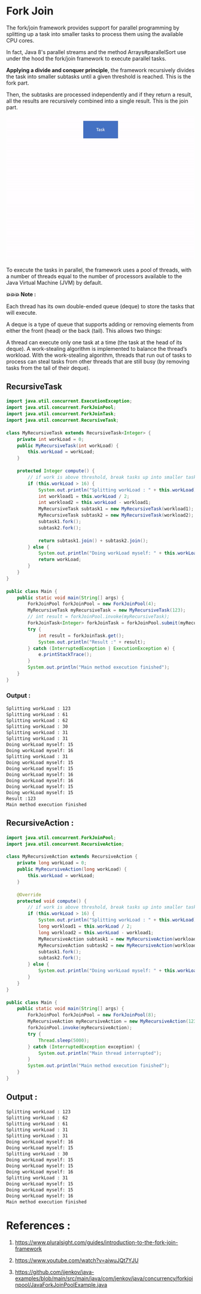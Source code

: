 # Fork Join

The fork/join framework provides support for parallel programming by splitting up a task into smaller tasks to process them using the available CPU cores.

In fact, Java 8's parallel streams and the method Arrays#parallelSort use under the hood the fork/join framework to execute parallel tasks.

**Applying a divide and conquer principle**, the framework recursively divides the task into smaller subtasks until a given threshold is reached. This is the fork part.

Then, the subtasks are processed independently and if they return a result, all the results are recursively combined into a single result. This is the join part.


![Fork Join](fork-join.gif?raw=true)


To execute the tasks in parallel, the framework uses a pool of threads, with a number of threads equal to the number of processors available to the Java Virtual Machine (JVM) by default.

**💥💥💥 Note :**

Each thread has its own double-ended queue (deque) to store the tasks that will execute.

A deque is a type of queue that supports adding or removing elements from either the front (head) or the back (tail). This allows two things:

A thread can execute only one task at a time (the task at the head of its deque).
A work-stealing algorithm is implemented to balance the thread’s workload.
With the work-stealing algorithm, threads that run out of tasks to process can steal tasks from other threads that are still busy (by removing tasks from the tail of their deque).


## RecursiveTask
```java
import java.util.concurrent.ExecutionException;
import java.util.concurrent.ForkJoinPool;
import java.util.concurrent.ForkJoinTask;
import java.util.concurrent.RecursiveTask;

class MyRecursiveTask extends RecursiveTask<Integer> {
    private int workLoad = 0;
    public MyRecursiveTask(int workLoad) {
        this.workLoad = workLoad;
    }

    protected Integer compute() {
        // if work is above threshold, break tasks up into smaller tasks
        if (this.workLoad > 16) {
            System.out.println("Splitting workLoad : " + this.workLoad);
            int workload1 = this.workLoad / 2;
            int workload2 = this.workLoad - workload1;
            MyRecursiveTask subtask1 = new MyRecursiveTask(workload1);
            MyRecursiveTask subtask2 = new MyRecursiveTask(workload2);
            subtask1.fork();
            subtask2.fork();

            return subtask1.join() + subtask2.join();
        } else {
            System.out.println("Doing workLoad myself: " + this.workLoad);
            return workLoad;
        }
    }
}

public class Main {
    public static void main(String[] args) {
        ForkJoinPool forkJoinPool = new ForkJoinPool(4);
        MyRecursiveTask myRecursiveTask = new MyRecursiveTask(123);
        // int result = forkJoinPool.invoke(myRecursiveTask);
        ForkJoinTask<Integer> forkJoinTask = forkJoinPool.submit(myRecursiveTask);
        try {
            int result = forkJoinTask.get();
            System.out.println("Result :" + result);
        } catch (InterruptedException | ExecutionException e) {
            e.printStackTrace();
        }
        System.out.println("Main method execution finished");
    }
}
```

### Output :
```
Splitting workLoad : 123
Splitting workLoad : 61
Splitting workLoad : 62
Splitting workLoad : 30
Splitting workLoad : 31
Splitting workLoad : 31
Doing workLoad myself: 15
Doing workLoad myself: 16
Splitting workLoad : 31
Doing workLoad myself: 15
Doing workLoad myself: 15
Doing workLoad myself: 16
Doing workLoad myself: 16
Doing workLoad myself: 15
Doing workLoad myself: 15
Result :123
Main method execution finished
```

## RecursiveAction :
```java
import java.util.concurrent.ForkJoinPool;
import java.util.concurrent.RecursiveAction;

class MyRecursiveAction extends RecursiveAction {
    private long workLoad = 0;
    public MyRecursiveAction(long workLoad) {
        this.workLoad = workLoad;
    }

    @Override
    protected void compute() {
        // if work is above threshold, break tasks up into smaller tasks
        if (this.workLoad > 16) {
            System.out.println("Splitting workLoad : " + this.workLoad);
            long workload1 = this.workLoad / 2;
            long workload2 = this.workLoad - workload1;
            MyRecursiveAction subtask1 = new MyRecursiveAction(workload1);
            MyRecursiveAction subtask2 = new MyRecursiveAction(workload2);
            subtask1.fork();
            subtask2.fork();
        } else {
            System.out.println("Doing workLoad myself: " + this.workLoad);
        }
    }
}

public class Main {
    public static void main(String[] args) {
        ForkJoinPool forkJoinPool = new ForkJoinPool(8);
        MyRecursiveAction myRecursiveAction = new MyRecursiveAction(123);
        forkJoinPool.invoke(myRecursiveAction);
        try {
            Thread.sleep(5000);
        } catch (InterruptedException exception) {
            System.out.println("Main thread interrupted");
        }
        System.out.println("Main method execution finished");
    }
}
```

## Output :
```
Splitting workLoad : 123
Splitting workLoad : 62
Splitting workLoad : 61
Splitting workLoad : 31
Splitting workLoad : 31
Doing workLoad myself: 16
Doing workLoad myself: 15
Splitting workLoad : 30
Doing workLoad myself: 15
Doing workLoad myself: 15
Doing workLoad myself: 16
Splitting workLoad : 31
Doing workLoad myself: 15
Doing workLoad myself: 15
Doing workLoad myself: 16
Main method execution finished
```

# References :
1. https://www.pluralsight.com/guides/introduction-to-the-fork-join-framework

2. https://www.youtube.com/watch?v=aiwuJQt7YJU

3. https://github.com/jjenkov/java-examples/blob/main/src/main/java/com/jenkov/java/concurrency/forkjoinpool/JavaForkJoinPoolExample.java
